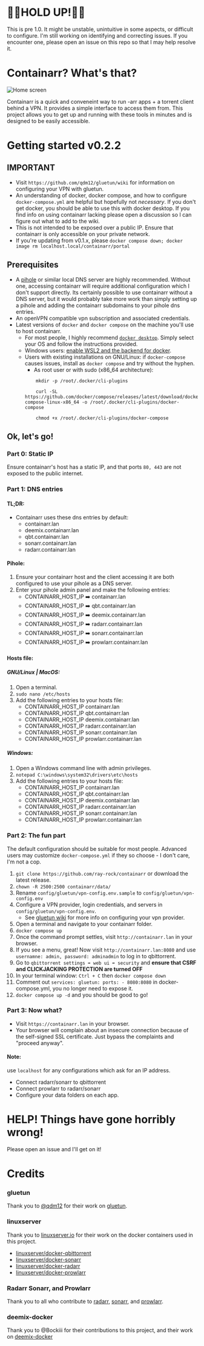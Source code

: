 # 🚧🚧HOLD UP!🚧🚧

This is pre 1.0. It might be unstable, unintuitive in some aspects, or difficult to configure. I'm still working on identifying and correcting issues. If you encounter one, please open an issue on this repo so that I may help resolve it.



# Containarr? What's that?

![Home screen](/.wiki/img/home.png?raw=true)

Containarr is a quick and conveneint way to run -arr apps + a torrent client behind a VPN. It provides a simple interface to access them from. This project allows you to get up and running with these tools in minutes and is designed to be easily accessible.


# Getting started v0.2.2

## IMPORTANT
- Visit ```https://github.com/qdm12/gluetun/wiki``` for information on configuring your VPN with gluetun.
- An understanding of docker, docker compose, and how to configure ```docker-compose.yml``` are helpful but hopefully not *necessary*. If you don't get docker, you should be able to use this with docker desktop. If you find info on using containarr lacking please open a discussion so I can figure out what to add to the wiki.
- This is not intended to be exposed over a public IP. Ensure that containarr is only accessible on your private network.
- If you're updating from v0.1.x, please ```docker compose down; docker image rm localhost.local/containarr/portal```




## Prerequisites
- A [pihole](https://github.com/pi-hole/pi-hole/#one-step-automated-install) or similar local DNS server are highly recommended. Without one, accessing containarr will require additional configuration which I don't support directly. Its certainly possible to use containarr without a DNS server, but it would probably take more work than simply setting up a pihole and adding the containarr subdomains to your pihole dns entries.
- An openVPN compatible vpn subscription and associated credentials.
- Latest versions of ```docker``` and ```docker compose``` on the machine you'll use to host containarr.
    - For most people, I highly recommend [```docker desktop```](https://www.docker.com/products/docker-desktop/). Simply select your OS and follow the instructions provided.
    - Windows users: [enable WSL2 and the backend for docker](https://docs.docker.com/desktop/windows/wsl/).
    - Users with existing installations on GNU/Linux: if ```docker-compose``` causes issues, install as ```docker compose``` and try without the hyphen.
        - As root user or with sudo (x86_64 architecture):
        ```
            mkdir -p /root/.docker/cli-plugins

            curl -SL https://github.com/docker/compose/releases/latest/download/docker-compose-linux-x86_64 -o /root/.docker/cli-plugins/docker-compose

            chmod +x /root/.docker/cli-plugins/docker-compose

        ```

## Ok, let's go!

### Part 0: Static IP
Ensure containarr's host has a static IP, and that ports ```80, 443``` are not exposed to the public internet.

### Part 1: DNS entries

#### TL;DR:
- Containarr uses these dns entries by default:
    - containarr.lan
    - deemix.containarr.lan
    - qbt.containarr.lan
    - sonarr.containarr.lan
    - radarr.containarr.lan


#### Pihole:
1. Ensure your containarr host and the client accessing it are both configured to use your pihole as a DNS server.
2. Enter your pihole admin panel and make the following entries:
    - CONTAINARR_HOST_IP ➡️ containarr.lan
    - CONTAINARR_HOST_IP ➡️ qbt.containarr.lan
    - CONTAINARR_HOST_IP ➡️ deemix.containarr.lan
    - CONTAINARR_HOST_IP ➡️ radarr.containarr.lan
    - CONTAINARR_HOST_IP ➡️ sonarr.containarr.lan
    - CONTAINARR_HOST_IP ➡️ prowlarr.containarr.lan

#### Hosts file:

##### GNU/Linux | MacOS:
1. Open a terminal.
2. ```sudo nano /etc/hosts```
3. Add the following entries to your hosts file:
    - CONTAINARR_HOST_IP    containarr.lan
    - CONTAINARR_HOST_IP    qbt.containarr.lan
    - CONTAINARR_HOST_IP    deemix.containarr.lan
    - CONTAINARR_HOST_IP    radarr.containarr.lan
    - CONTAINARR_HOST_IP    sonarr.containarr.lan
    - CONTAINARR_HOST_IP    prowlarr.containarr.lan

##### Windows:
1. Open a Windows command line with admin privileges.
2. ```notepad C:\windows\system32\drivers\etc\hosts```
3. Add the following entries to your hosts file:
    - CONTAINARR_HOST_IP    containarr.lan
    - CONTAINARR_HOST_IP    qbt.containarr.lan
    - CONTAINARR_HOST_IP    deemix.containarr.lan
    - CONTAINARR_HOST_IP    radarr.containarr.lan
    - CONTAINARR_HOST_IP    sonarr.containarr.lan
    - CONTAINARR_HOST_IP    prowlarr.containarr.lan




### Part 2: The fun part

The default configuration should be suitable for most people. Advanced users may customize ```docker-compose.yml``` if they so choose - I don't care, I'm not a cop.

1. ```git clone https://github.com/ray-rock/containarr``` or download the latest release.
2. ```chown -R 2500:2500 containarr/data/```
3. Rename ```config/gluetun/vpn-config.env.sample``` to ```config/gluetun/vpn-config.env```
4. Configure a VPN provider, login credentials, and servers in ```config/gluetun/vpn-config.env```.
    - See [gluetun wiki](https://github.com/qdm12/gluetun/wiki) for more info on configuring your vpn provider.
5. Open a terminal and navigate to your containarr folder.
6. ```docker compose up```
7. Once the command prompt settles, visit ```http://containarr.lan``` in your browser.
8. If you see a menu, great! Now visit ```http://containarr.lan:8080``` and use ```usernamne: admin, password: adminadmin``` to log in to qbittorrent.
9. Go to ```qbittorrent settings ➡️ web ui ➡️ security``` and **ensure that CSRF and CLICKJACKING PROTECTION are turned OFF**
10. In your terminal window: ```Ctrl + C``` then ```docker compose down```
11. Comment out ```services: gluetun: ports: - 8080:8080``` in docker-compose.yml, you no longer need to expose it.
12. ```docker compose up -d``` and you should be good to go!

### Part 3: Now what?

- Visit ```https://containarr.lan``` in your browser.
- Your browser will complain about an insecure connection because of the self-signed SSL certificate. Just bypass the complaints and "proceed anyway".

#### Note:
use ```localhost``` for any configurations which ask for an IP address.

- Connect radarr/sonarr to qbittorrent
- Connect prowlarr to radarr/sonarr
- Configure your data folders on each app.


# HELP! Things have gone horribly wrong!
Please open an issue and I'll get on it!


# Credits

### gluetun
Thank you to [@qdm12](https://github.com/qdm12) for their work on [gluetun](https://github.com/qdm12/gluetun).

### linuxserver
Thank you to [linuxserver.io](https://github.com/linuxserver) for their work on the docker containers used in this project.
- [linuxserver/docker-qbittorrent](https://github.com/linuxserver/docker-qbittorrent)
- [linuxserver/docker-sonarr](https://github.com/linuxserver/docker-sonarr)
- [linuxserver/docker-radarr](https://github.com/linuxserver/docker-radarr)
- [linuxserver/docker-prowlarr](https://github.com/linuxserver/docker-prowlarr)



### Radarr Sonarr, and Prowlarr
Thank you to all who contribute to [radarr](https://github.com/Radarr/Radarr), [sonarr](https://github.com/Sonarr/Sonarr), and [prowlarr](https://github.com/Prowlarr/Prowlarr).

### deemix-docker
Thank you to @Bockiii for their contributions to this project, and their work on [deemix-docker](https://gitlab.com/Bockiii/deemix-docker)
